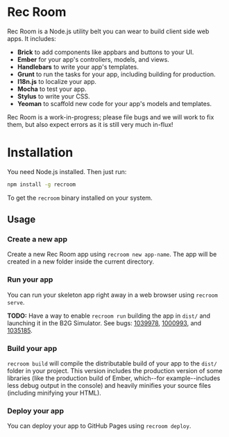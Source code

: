 # Rec Room

Rec Room is a Node.js utility belt you can wear to build client side web apps.
It includes:

 * **Brick** to add components like appbars and buttons to your UI.
 * **Ember** for your app's controllers, models, and views.
 * **Handlebars** to write your app's templates.
 * **Grunt** to run the tasks for your app, including building for production.
 * **I18n.js** to localize your app.
 * **Mocha** to test your app.
 * **Stylus** to write your CSS.
 * **Yeoman** to scaffold new code for your app's models and templates.

Rec Room is a work-in-progress; please file bugs and we will work to fix them,
but also expect errors as it is still very much in-flux!

# Installation

You need Node.js installed. Then just run:

```bash
npm install -g recroom
```

To get the `recroom` binary installed on your system.

## Usage

### Create a new app

Create a new Rec Room app using `recroom new app-name`. The app will be created
in a new folder inside the current directory.

### Run your app

You can run your skeleton app right away in a web browser using `recroom serve`.

**TODO:** Have a way to enable `recroom run` building the app in `dist/` and
launching it in the B2G Simulator. See bugs: [1039978][bug 1039978],
[1000993][bug 1000993], and [1035185][bug 1035185].

[bug 1039978]: https://bugzilla.mozilla.org/show_bug.cgi?id=1039978
[bug 1000993]: https://bugzilla.mozilla.org/show_bug.cgi?id=1000993
[bug 1035185]: https://bugzilla.mozilla.org/show_bug.cgi?id=1035185

### Build your app

`recroom build` will compile the distributable build of your app to the `dist/`
folder in your project. This version includes the production version of some
libraries (like the production build of Ember, which--for example--includes
less debug output in the console) and heavily minifies your source files
(including minifying your HTML).

### Deploy your app

You can deploy your app to GitHub Pages using `recroom deploy`.

